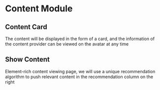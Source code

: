 # Content Module

## Content Card

The content will be displayed in the form of a card, and the information of the content provider can be viewed on the avatar at any time

## Show Content

Element-rich content viewing page, we will use a unique recommendation algorithm to push relevant content in the recommendation column on the right

